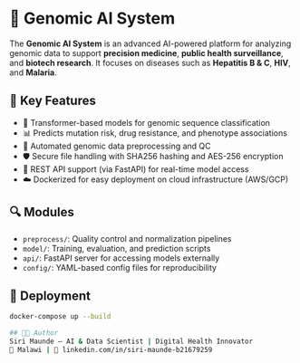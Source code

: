 # 🧬 Genomic AI System

The **Genomic AI System** is an advanced AI-powered platform for analyzing genomic data to support **precision medicine**, **public health surveillance**, and **biotech research**. It focuses on diseases such as **Hepatitis B & C**, **HIV**, and **Malaria**.

## 🚀 Key Features
- 🧠 Transformer-based models for genomic sequence classification
- 📊 Predicts mutation risk, drug resistance, and phenotype associations
- 🧼 Automated genomic data preprocessing and QC
- 🛡️ Secure file handling with SHA256 hashing and AES-256 encryption
- 🔌 REST API support (via FastAPI) for real-time model access
- ☁️ Dockerized for easy deployment on cloud infrastructure (AWS/GCP)

## 🔍 Modules
- `preprocess/`: Quality control and normalization pipelines
- `model/`: Training, evaluation, and prediction scripts
- `api/`: FastAPI server for accessing models externally
- `config/`: YAML-based config files for reproducibility

## 🐳 Deployment
```bash
docker-compose up --build

## 👨‍💻 Author
Siri Maunde – AI & Data Scientist | Digital Health Innovator  
📍 Malawi | 🔗 linkedin.com/in/siri-maunde-b21679259
